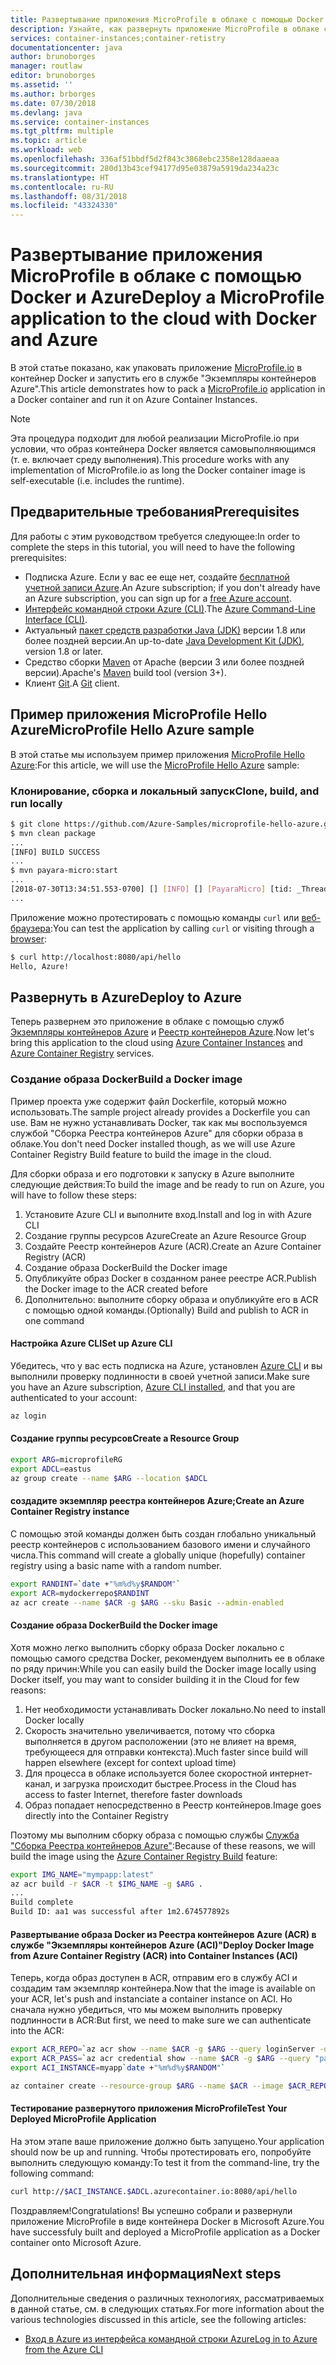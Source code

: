 ```yaml
---
title: Развертывание приложения MicroProfile в облаке с помощью Docker и Azure
description: Узнайте, как развернуть приложение MicroProfile в облаке с помощью Docker и службы "Экземпляры контейнеров Azure".
services: container-instances;container-retistry
documentationcenter: java
author: brunoborges
manager: routlaw
editor: brunoborges
ms.assetid: ''
ms.author: brborges
ms.date: 07/30/2018
ms.devlang: java
ms.service: container-instances
ms.tgt_pltfrm: multiple
ms.topic: article
ms.workload: web
ms.openlocfilehash: 336af51bbdf5d2f843c3868ebc2358e128daaeaa
ms.sourcegitcommit: 280d13b43cef94177d95e03879a5919da234a23c
ms.translationtype: HT
ms.contentlocale: ru-RU
ms.lasthandoff: 08/31/2018
ms.locfileid: "43324330"
---
```

# <a name="deploy-a-microprofile-application-to-the-cloud-with-docker-and-azure"></a><span data-ttu-id="1432c-103">Развертывание приложения MicroProfile в облаке с помощью Docker и Azure</span><span class="sxs-lookup"><span data-stu-id="1432c-103">Deploy a MicroProfile application to the cloud with Docker and Azure</span></span>

<span data-ttu-id="1432c-104">В этой статье показано, как упаковать приложение [MicroProfile.io] в контейнер Docker и запустить его в службе "Экземпляры контейнеров Azure".</span><span class="sxs-lookup"><span data-stu-id="1432c-104">This article demonstrates how to pack a [MicroProfile.io] application in a Docker container and run it on Azure Container Instances.</span></span>

> [!NOTE]
>
> <span data-ttu-id="1432c-105">Эта процедура подходит для любой реализации MicroProfile.io при условии, что образ контейнера Docker является самовыполняющимся (т. е. включает среду выполнения).</span><span class="sxs-lookup"><span data-stu-id="1432c-105">This procedure works with any implementation of MicroProfile.io as long the Docker container image is self-executable (i.e. includes the runtime).</span></span>

## <a name="prerequisites"></a><span data-ttu-id="1432c-106">Предварительные требования</span><span class="sxs-lookup"><span data-stu-id="1432c-106">Prerequisites</span></span>

<span data-ttu-id="1432c-107">Для работы с этим руководством требуется следующее:</span><span class="sxs-lookup"><span data-stu-id="1432c-107">In order to complete the steps in this tutorial, you will need to have the following prerequisites:</span></span>

* <span data-ttu-id="1432c-108">Подписка Azure. Если у вас ее еще нет, создайте [бесплатной учетной записи Azure].</span><span class="sxs-lookup"><span data-stu-id="1432c-108">An Azure subscription; if you don't already have an Azure subscription, you can sign up for a [free Azure account].</span></span>
* <span data-ttu-id="1432c-109">[Интерфейс командной строки Azure (CLI)].</span><span class="sxs-lookup"><span data-stu-id="1432c-109">The [Azure Command-Line Interface (CLI)].</span></span>
* <span data-ttu-id="1432c-110">Актуальный [пакет средств разработки Java (JDK)] версии 1.8 или более поздней версии.</span><span class="sxs-lookup"><span data-stu-id="1432c-110">An up-to-date [Java Development Kit (JDK)], version 1.8 or later.</span></span>
* <span data-ttu-id="1432c-111">Средство сборки [Maven] от Apache (версии 3 или более поздней версии).</span><span class="sxs-lookup"><span data-stu-id="1432c-111">Apache's [Maven] build tool (version 3+).</span></span>
* <span data-ttu-id="1432c-112">Клиент [Git].</span><span class="sxs-lookup"><span data-stu-id="1432c-112">A [Git] client.</span></span>

## <a name="microprofile-hello-azure-sample"></a><span data-ttu-id="1432c-113">Пример приложения MicroProfile Hello Azure</span><span class="sxs-lookup"><span data-stu-id="1432c-113">MicroProfile Hello Azure sample</span></span>

<span data-ttu-id="1432c-114">В этой статье мы используем пример приложения [MicroProfile Hello Azure](https://github.com/azure-samples/microprofile-hello-azure):</span><span class="sxs-lookup"><span data-stu-id="1432c-114">For this article, we will use the [MicroProfile Hello Azure](https://github.com/azure-samples/microprofile-hello-azure) sample:</span></span>

### <a name="clone-build-and-run-locally"></a><span data-ttu-id="1432c-115">Клонирование, сборка и локальный запуск</span><span class="sxs-lookup"><span data-stu-id="1432c-115">Clone, build, and run locally</span></span>

```bash
$ git clone https://github.com/Azure-Samples/microprofile-hello-azure.git
$ mvn clean package
...
[INFO] BUILD SUCCESS
...
$ mvn payara-micro:start
...
[2018-07-30T13:34:51.553-0700] [] [INFO] [] [PayaraMicro] [tid: _ThreadID=1 _ThreadName=main] [timeMillis: 1532982891553] [levelValue: 800] Payara Micro  5.182 #badassmicrofish (build 303) ready in 10,304 (ms)
...
```

<span data-ttu-id="1432c-116">Приложение можно протестировать с помощью команды `curl` или [веб-браузера](http://localhost:8080/api/hello):</span><span class="sxs-lookup"><span data-stu-id="1432c-116">You can test the application by calling `curl` or visiting through a [browser](http://localhost:8080/api/hello):</span></span>

```bash
$ curl http://localhost:8080/api/hello
Hello, Azure!
```

## <a name="deploy-to-azure"></a><span data-ttu-id="1432c-117">Развернуть в Azure</span><span class="sxs-lookup"><span data-stu-id="1432c-117">Deploy to Azure</span></span>

<span data-ttu-id="1432c-118">Теперь развернем это приложение в облаке с помощью служб [Экземпляры контейнеров Azure] и [Реестр контейнеров Azure].</span><span class="sxs-lookup"><span data-stu-id="1432c-118">Now let's bring this application to the cloud using [Azure Container Instances] and [Azure Container Registry] services.</span></span>

### <a name="build-a-docker-image"></a><span data-ttu-id="1432c-119">Создание образа Docker</span><span class="sxs-lookup"><span data-stu-id="1432c-119">Build a Docker image</span></span>

<span data-ttu-id="1432c-120">Пример проекта уже содержит файл Dockerfile, который можно использовать.</span><span class="sxs-lookup"><span data-stu-id="1432c-120">The sample project already provides a Dockerfile you can use.</span></span> <span data-ttu-id="1432c-121">Вам не нужно устанавливать Docker, так как мы воспользуемся службой "Сборка Реестра контейнеров Azure" для сборки образа в облаке.</span><span class="sxs-lookup"><span data-stu-id="1432c-121">You don't need Docker installed though, as we will use Azure Container Registry Build feature to build the image in the cloud.</span></span>

<span data-ttu-id="1432c-122">Для сборки образа и его подготовки к запуску в Azure выполните следующие действия:</span><span class="sxs-lookup"><span data-stu-id="1432c-122">To build the image and be ready to run on Azure, you will have to follow these steps:</span></span>

1. <span data-ttu-id="1432c-123">Установите Azure CLI и выполните вход.</span><span class="sxs-lookup"><span data-stu-id="1432c-123">Install and log in with Azure CLI</span></span>
1. <span data-ttu-id="1432c-124">Создание группы ресурсов Azure</span><span class="sxs-lookup"><span data-stu-id="1432c-124">Create an Azure Resource Group</span></span>
1. <span data-ttu-id="1432c-125">Создайте Реестр контейнеров Azure (ACR).</span><span class="sxs-lookup"><span data-stu-id="1432c-125">Create an Azure Container Registry (ACR)</span></span>
1. <span data-ttu-id="1432c-126">Создание образа Docker</span><span class="sxs-lookup"><span data-stu-id="1432c-126">Build the Docker image</span></span>
1. <span data-ttu-id="1432c-127">Опубликуйте образ Docker в созданном ранее реестре ACR.</span><span class="sxs-lookup"><span data-stu-id="1432c-127">Publish the Docker image to the ACR created before</span></span>
1. <span data-ttu-id="1432c-128">Дополнительно: выполните сборку образа и опубликуйте его в ACR с помощью одной команды.</span><span class="sxs-lookup"><span data-stu-id="1432c-128">(Optionally) Build and publish to ACR in one command</span></span>


#### <a name="set-up-azure-cli"></a><span data-ttu-id="1432c-129">Настройка Azure CLI</span><span class="sxs-lookup"><span data-stu-id="1432c-129">Set up Azure CLI</span></span>

<span data-ttu-id="1432c-130">Убедитесь, что у вас есть подписка на Azure, установлен [Azure CLI](https://docs.microsoft.com/cli/azure/install-azure-cli?view=azure-cli-latest) и вы выполнили проверку подлинности в своей учетной записи.</span><span class="sxs-lookup"><span data-stu-id="1432c-130">Make sure you have an Azure subscription, [Azure CLI installed](https://docs.microsoft.com/cli/azure/install-azure-cli?view=azure-cli-latest), and that you are authenticated to your account:</span></span>

```bash
az login
```

#### <a name="create-a-resource-group"></a><span data-ttu-id="1432c-131">Создание группы ресурсов</span><span class="sxs-lookup"><span data-stu-id="1432c-131">Create a Resource Group</span></span>

```bash
export ARG=microprofileRG
export ADCL=eastus
az group create --name $ARG --location $ADCL
```

#### <a name="create-an-azure-container-registry-instance"></a><span data-ttu-id="1432c-132">создадите экземпляр реестра контейнеров Azure;</span><span class="sxs-lookup"><span data-stu-id="1432c-132">Create an Azure Container Registry instance</span></span>

<span data-ttu-id="1432c-133">С помощью этой команды должен быть создан глобально уникальный реестр контейнеров с использованием базового имени и случайного числа.</span><span class="sxs-lookup"><span data-stu-id="1432c-133">This command will create a globally unique (hopefully) container registry using a basic name with a random number.</span></span>

```bash
export RANDINT=`date +"%m%d%y$RANDOM"`
export ACR=mydockerrepo$RANDINT
az acr create --name $ACR -g $ARG --sku Basic --admin-enabled
```

#### <a name="build-the-docker-image"></a><span data-ttu-id="1432c-134">Создание образа Docker</span><span class="sxs-lookup"><span data-stu-id="1432c-134">Build the Docker image</span></span>

<span data-ttu-id="1432c-135">Хотя можно легко выполнить сборку образа Docker локально с помощью самого средства Docker, рекомендуем выполнить ее в облаке по ряду причин:</span><span class="sxs-lookup"><span data-stu-id="1432c-135">While you can easily build the Docker image locally using Docker itself, you may want to consider building it in the Cloud for few reasons:</span></span>

1. <span data-ttu-id="1432c-136">Нет необходимости устанавливать Docker локально.</span><span class="sxs-lookup"><span data-stu-id="1432c-136">No need to install Docker locally</span></span>
1. <span data-ttu-id="1432c-137">Скорость значительно увеличивается, потому что сборка выполняется в другом расположении (это не влияет на время, требующееся для отправки контекста).</span><span class="sxs-lookup"><span data-stu-id="1432c-137">Much faster since build will happen elsewhere (except for context upload time)</span></span>
1. <span data-ttu-id="1432c-138">Для процесса в облаке используется более скоростной интернет-канал, и загрузка происходит быстрее.</span><span class="sxs-lookup"><span data-stu-id="1432c-138">Process in the Cloud has access to faster Internet, therefore faster downloads</span></span>
1. <span data-ttu-id="1432c-139">Образ попадает непосредственно в Реестр контейнеров.</span><span class="sxs-lookup"><span data-stu-id="1432c-139">Image goes directly into the Container Registry</span></span>

<span data-ttu-id="1432c-140">Поэтому мы выполним сборку образа с помощью службы [Служба "Сборка Реестра контейнеров Azure"]:</span><span class="sxs-lookup"><span data-stu-id="1432c-140">Because of these reasons, we will build the image using the [Azure Container Registry Build] feature:</span></span>

```bash
export IMG_NAME="mympapp:latest"
az acr build -r $ACR -t $IMG_NAME -g $ARG .
...
Build complete
Build ID: aa1 was successful after 1m2.674577892s
```

#### <a name="deploy-docker-image-from-azure-container-registry-acr-into-container-instances-aci"></a><span data-ttu-id="1432c-141">Развертывание образа Docker из Реестра контейнеров Azure (ACR) в службе "Экземпляры контейнеров Azure (ACI)"</span><span class="sxs-lookup"><span data-stu-id="1432c-141">Deploy Docker Image from Azure Container Registry (ACR) into Container Instances (ACI)</span></span>

<span data-ttu-id="1432c-142">Теперь, когда образ доступен в ACR, отправим его в службу ACI и создадим там экземпляр контейнера.</span><span class="sxs-lookup"><span data-stu-id="1432c-142">Now that the image is available on your ACR, let's push and instanciate a container instance on ACI.</span></span> <span data-ttu-id="1432c-143">Но сначала нужно убедиться, что мы можем выполнить проверку подлинности в ACR:</span><span class="sxs-lookup"><span data-stu-id="1432c-143">But first, we need to make sure we can authenticate into the ACR:</span></span>

```bash
export ACR_REPO=`az acr show --name $ACR -g $ARG --query loginServer -o tsv`
export ACR_PASS=`az acr credential show --name $ACR -g $ARG --query "passwords[0].value" -o tsv`
export ACI_INSTANCE=myapp`date +"%m%d%y$RANDOM"`

az container create --resource-group $ARG --name $ACR --image $ACR_REPO/$IMG_NAME --cpu 1 --memory 1 --registry-login-server $ACR_REPO --registry-username $ACR --registry-password $ACR_PASS --dns-name-label $ACI_INSTANCE --ports 8080
```

#### <a name="test-your-deployed-microprofile-application"></a><span data-ttu-id="1432c-144">Тестирование развернутого приложения MicroProfile</span><span class="sxs-lookup"><span data-stu-id="1432c-144">Test Your Deployed MicroProfile Application</span></span>

<span data-ttu-id="1432c-145">На этом этапе ваше приложение должно быть запущено.</span><span class="sxs-lookup"><span data-stu-id="1432c-145">Your application should now be up and running.</span></span> <span data-ttu-id="1432c-146">Чтобы протестировать его, попробуйте выполнить следующую команду:</span><span class="sxs-lookup"><span data-stu-id="1432c-146">To test it from the command-line, try the following command:</span></span>

```bash
curl http://$ACI_INSTANCE.$ADCL.azurecontainer.io:8080/api/hello
````

<span data-ttu-id="1432c-147">Поздравляем!</span><span class="sxs-lookup"><span data-stu-id="1432c-147">Congratulations!</span></span> <span data-ttu-id="1432c-148">Вы успешно собрали и развернули приложение MicroProfile в виде контейнера Docker в Microsoft Azure.</span><span class="sxs-lookup"><span data-stu-id="1432c-148">You have successfuly built and deployed a MicroProfile application as a Docker container onto Microsoft Azure.</span></span>

## <a name="next-steps"></a><span data-ttu-id="1432c-149">Дополнительная информация</span><span class="sxs-lookup"><span data-stu-id="1432c-149">Next steps</span></span>

<span data-ttu-id="1432c-150">Дополнительные сведения о различных технологиях, рассматриваемых в данной статье, см. в следующих статьях.</span><span class="sxs-lookup"><span data-stu-id="1432c-150">For more information about the various technologies discussed in this article, see the following articles:</span></span>

* [<span data-ttu-id="1432c-151">Вход в Azure из интерфейса командной строки Azure</span><span class="sxs-lookup"><span data-stu-id="1432c-151">Log in to Azure from the Azure CLI</span></span>](/azure/xplat-cli-connect)

<!-- URL List -->

[Служба "Сборка Реестра контейнеров Azure"]: https://docs.microsoft.com/azure/container-registry/container-registry-build-overview
[Azure Container Registry Build]: https://docs.microsoft.com/azure/container-registry/container-registry-build-overview
[MicroProfile.io]: https://microprofile.io
[Интерфейс командной строки Azure (CLI)]: /cli/azure/overview
[Azure Command-Line Interface (CLI)]: /cli/azure/overview
[Azure for Java Developers]: https://docs.microsoft.com/java/azure/
[Azure portal]: https://portal.azure.com/
[бесплатной учетной записи Azure]: https://azure.microsoft.com/pricing/free-trial/
[free Azure account]: https://azure.microsoft.com/pricing/free-trial/
[Git]: https://github.com/
[Maven]: http://maven.apache.org/
[Пакет средств разработки Java (JDK)]: http://www.oracle.com/technetwork/java/javase/downloads/index.html
[Java Development Kit (JDK)]: http://www.oracle.com/technetwork/java/javase/downloads/index.html
[Экземпляры контейнеров Azure]: https://docs.microsoft.com/azure/container-instances/;
[Azure Container Instances]: https://docs.microsoft.com/azure/container-instances/
[Реестр контейнеров Azure]:  https://docs.microsoft.com/azure/container-registry
[Azure Container Registry]:  https://docs.microsoft.com/azure/container-registry